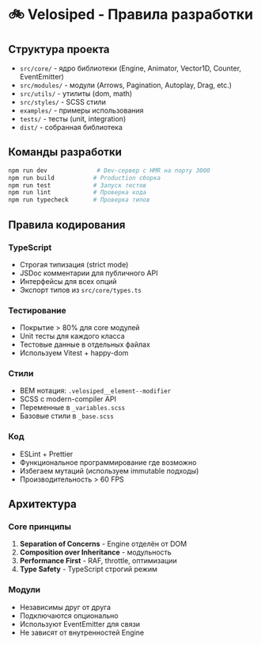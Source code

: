 # 🚲 Velosiped - Правила разработки

## Структура проекта

- `src/core/` - ядро библиотеки (Engine, Animator, Vector1D, Counter, EventEmitter)
- `src/modules/` - модули (Arrows, Pagination, Autoplay, Drag, etc.)
- `src/utils/` - утилиты (dom, math)
- `src/styles/` - SCSS стили
- `examples/` - примеры использования
- `tests/` - тесты (unit, integration)
- `dist/` - собранная библиотека

## Команды разработки

```bash
npm run dev              # Dev-сервер с HMR на порту 3000
npm run build           # Production сборка
npm run test            # Запуск тестов
npm run lint            # Проверка кода
npm run typecheck       # Проверка типов
```

## Правила кодирования

### TypeScript
- Строгая типизация (strict mode)
- JSDoc комментарии для публичного API
- Интерфейсы для всех опций
- Экспорт типов из `src/core/types.ts`

### Тестирование
- Покрытие > 80% для core модулей
- Unit тесты для каждого класса
- Тестовые данные в отдельных файлах
- Используем Vitest + happy-dom

### Стили
- BEM нотация: `.velosiped__element--modifier`
- SCSS с modern-compiler API
- Переменные в `_variables.scss`
- Базовые стили в `_base.scss`

### Код
- ESLint + Prettier
- Функциональное программирование где возможно
- Избегаем мутаций (используем immutable подходы)
- Производительность > 60 FPS

## Архитектура

### Core принципы
1. **Separation of Concerns** - Engine отделён от DOM
2. **Composition over Inheritance** - модульность
3. **Performance First** - RAF, throttle, оптимизации
4. **Type Safety** - TypeScript строгий режим

### Модули
- Независимы друг от друга
- Подключаются опционально
- Используют EventEmitter для связи
- Не зависят от внутренностей Engine
